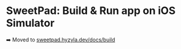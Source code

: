 # SweetPad: Build & Run app on iOS Simulator

➡️ Moved to [sweetpad.hyzyla.dev/docs/build](https://sweetpad.hyzyla.dev/docs/build)
